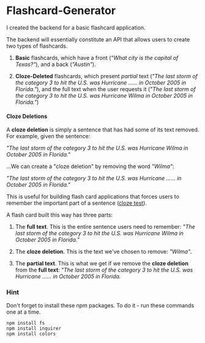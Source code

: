 # Flashcard-Generator

I created the backend for a basic flashcard application.

The backend will essentially constitute an API that allows users to create two types of flashcards.

1. **Basic** flashcards, which have a front (_"What city is the capital of Texas?"_), and a back (_"Austin"_).

2. **Cloze-Deleted** flashcards, which present _partial_ text (_"The last storm of the category 3 to hit the U.S. was Hurricane ...... in October 2005 in Florida."_), and the full text when the user requests it (_"The last storm of the category 3 to hit the U.S. was Hurricane Wilma in October 2005 in Florida."_)

#### Cloze Deletions

A **cloze deletion** is simply a sentence that has had some of its text removed. For example, given the sentence:

_"The last storm of the category 3 to hit the U.S. was Hurricane Wilma in October 2005 in Florida."_

...We can create a "cloze deletion" by removing the word _"Wilma"_:

_"The last storm of the category 3 to hit the U.S. was Hurricane ...... in October 2005 in Florida."_

This is useful for building flash card applications that forces users to remember the important part of a sentence ([cloze test](https://en.wikipedia.org/wiki/Cloze_test)).

A flash card built this way has three parts:

1. The **full text**. This is the entire sentence users need to remember:  _"The last storm of the category 3 to hit the U.S. was Hurricane Wilma in October 2005 in Florida."_

2. The **cloze deletion**. This is the text we've chosen to remove: _"Wilma"_.

3. The **partial text**. This is what we get if we remove the **cloze deletion** from the **full text**: _"The last storm of the category 3 to hit the U.S. was Hurricane ...... in October 2005 in Florida._







### Hint

Don't forget to install these npm packages. To do it - run these commands one at a time.

```
npm install fs
npm install inquirer
npm install colors

```


